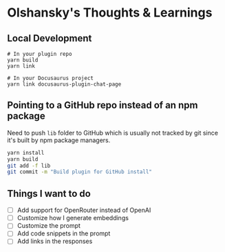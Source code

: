 # Olshansky's Thoughts & Learnings

## Local Development

```
# In your plugin repo
yarn build
yarn link

# In your Docusaurus project
yarn link docusaurus-plugin-chat-page
```

## Pointing to a GitHub repo instead of an npm package

Need to push `lib` folder to GitHub which is usually not tracked by git since it's built by npm package managers.

```bash
yarn install
yarn build
git add -f lib
git commit -m "Build plugin for GitHub install"
```

## Things I want to do

- [ ] Add support for OpenRouter instead of OpenAI
- [ ] Customize how I generate embeddings
- [ ] Customize the prompt
- [ ] Add code snippets in the prompt
- [ ] Add links in the responses
